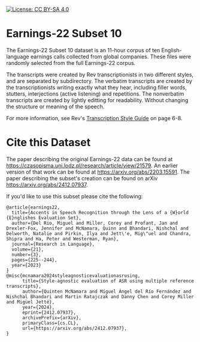 [![License: CC BY-SA 4.0](https://img.shields.io/badge/License-CC%20BY--SA%204.0-lightgrey.svg)](LICENSE.md)

# Earnings-22 Subset 10

The Earnings-22 Subset 10 dataset is an 11-hour corpus of ten English-language earnings calls collected from global companies. These files were randomly selected from the full Earnings-22 corpus.

The transcripts were created by Rev transcriptionists in two different styles, and are separated by subdirectory. The verbatim transcripts are created by the transcriptionists writing exactly what they hear, including filler words, stutters, interjections (active listening) and repetitions. The nonverbatim transcripts are created by lightly editting for readability. Without changing the structure or meaning of the speech.

For more information, see Rev's [Transcription Style Guide](https://cf-public.rev.com/styleguide/transcription/Transcription+Style+Guide+v5.pdf) on page 6-8.

# Cite this Dataset
The paper describing the original Earnings-22 data can be found at https://czasopisma.uni.lodz.pl/research/article/view/21579. An earlier version of that work can be found at https://arxiv.org/abs/2203.15591.
The paper describing the subset's creation can be found on arXiv https://arxiv.org/abs/2412.07937.

If you'd like to use this subset please cite the following:
```
@article{earnings22,
  title={Accents in Speech Recognition through the Lens of a {W}orld {E}nglishes Evaluation Set},
  author={Del Rio, Miguel and Miller, Corey and Profant, Jan and Drexler-Fox, Jennifer and McNamara, Quinn and Bhandari, Nishchal and Delworth, Natalie and Pirkin, Ilya and Jett\'e, Mig\"uel and Chandra, Shipra and Ha, Peter and Westerman, Ryan},
  journal={Research in Language},
  volume={21},
  number={3},
  pages={225--244},
  year={2023}
}
@misc{mcnamara2024styleagnosticevaluationasrusing,
      title={Style-agnostic evaluation of ASR using multiple reference transcripts}, 
      author={Quinten McNamara and Miguel Ángel del Río Fernández and Nishchal Bhandari and Martin Ratajczak and Danny Chen and Corey Miller and Migüel Jetté},
      year={2024},
      eprint={2412.07937},
      archivePrefix={arXiv},
      primaryClass={cs.CL},
      url={https://arxiv.org/abs/2412.07937}, 
}
```
